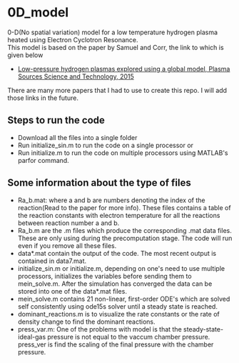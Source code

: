 # 0D_model
0-D(No spatial variation) model for a low temperature hydrogen plasma heated using Electron Cyclotron Resonance.  
This model is based on the paper by Samuel and Corr, the link to which is given below 
  
* [Low-pressure hydrogen plasmas explored using a global model, Plasma Sources Science and Technology, 2015](https://iopscience.iop.org/article/10.1088/0963-0252/25/1/015014/meta)  

There are many more papers that I had to use to create this repo. I will add those links in the future.

## Steps to run the code  

* Download all the files into a single folder  
* Run initialize_sin.m to run the code on a single processor or   
* Run initialize.m to run the code on multiple processors using MATLAB's parfor command.

## Some information about the type of files  
* Ra_b.mat: where a and b are numbers denoting the index of the reaction(Read to the paper for more info). These files contains a table of the reaction constants with electron temperature for all the reactions between reaction number a and b.   
* Ra_b.m are the .m files which produce the corresponding .mat data files. These are only using during the precomputation stage. The code will run even if you remove all these files.  
* data*.mat contain the output of the code. The most recent output is contained in data7.mat.  
* initialize_sin.m or initialize.m, depending on one's need to use multiple processors, initializes the variables before sending them to mein_solve.m. After the simulation has converged the data can be stored into one of the data*.mat files.  
* mein_solve.m contains 21 non-linear, first-order ODE's which are solved self consistently using ode15s solver until a steady state is reached. 
* dominant_reactions.m is to visualize the rate constants or the rate of density change to find the dominant reactions.  
* press_var.m: One of the problems with model is that the steady-state-ideal-gas pressure is not equal to the vaccum chamber pressure. press_ver is find the scaling of the final pressure with the chamber pressure.  
